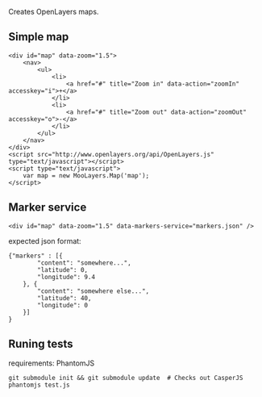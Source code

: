 Creates OpenLayers maps.


Simple map
----------

    <div id="map" data-zoom="1.5">
        <nav>
            <ul>
                <li>
                    <a href="#" title="Zoom in" data-action="zoomIn" accesskey="i">+</a>
                </li>
                <li>
                    <a href="#" title="Zoom out" data-action="zoomOut" accesskey="o">-</a>
                </li>
            </ul>
        </nav>
    </div>
    <script src="http://www.openlayers.org/api/OpenLayers.js" type="text/javascript"></script>
    <script type="text/javascript">
        var map = new MooLayers.Map('map');
    </script>


Marker service
--------------

    <div id="map" data-zoom="1.5" data-markers-service="markers.json" />

expected json format:

    {"markers" : [{
            "content": "somewhere...",
            "latitude": 0,
            "longitude": 9.4
        }, {
            "content": "somewhere else...",
            "latitude": 40,
            "longitude": 0
        }]
    }


Runing tests
------------

requirements: PhantomJS

    git submodule init && git submodule update  # Checks out CasperJS
    phantomjs test.js